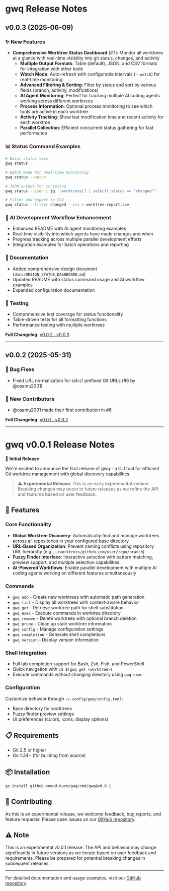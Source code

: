 # gwq Release Notes

## v0.0.3 (2025-06-09)

### ✨ New Features
- **Comprehensive Worktree Status Dashboard** (#7): Monitor all worktrees at a glance with real-time visibility into git status, changes, and activity
  - **Multiple Output Formats**: Table (default), JSON, and CSV formats for integration with other tools
  - **Watch Mode**: Auto-refresh with configurable intervals (`--watch`) for real-time monitoring
  - **Advanced Filtering & Sorting**: Filter by status and sort by various fields (branch, activity, modifications)
  - **AI Agent Monitoring**: Perfect for tracking multiple AI coding agents working across different worktrees
  - **Process Information**: Optional process monitoring to see which tools are active in each worktree
  - **Activity Tracking**: Show last modification time and recent activity for each worktree
  - **Parallel Collection**: Efficient concurrent status gathering for fast performance

### 📊 Status Command Examples
```bash
# Basic status view
gwq status

# Watch mode for real-time monitoring  
gwq status --watch

# JSON output for scripting
gwq status --json | jq '.worktrees[] | select(.status == "changed")'

# Filter and export to CSV
gwq status --filter changed --csv > worktree-report.csv
```

### 🤖 AI Development Workflow Enhancement
- Enhanced README with AI agent monitoring examples
- Real-time visibility into which agents have made changes and when
- Progress tracking across multiple parallel development efforts
- Integration examples for batch operations and reporting

### 📖 Documentation
- Added comprehensive design document (`docs/DESIGN_STATUS_DASHBOARD.md`)
- Updated README with status command usage and AI workflow examples
- Expanded configuration documentation

### 🧪 Testing
- Comprehensive test coverage for status functionality
- Table-driven tests for all formatting functions
- Performance testing with multiple worktrees

**Full Changelog**: [v0.0.2...v0.0.3](https://github.com/d-kuro/gwq/compare/v0.0.2...v0.0.3)

---

## v0.0.2 (2025-05-31)

### 🐛 Bug Fixes
- Fixed URL normalization for ssh:// prefixed Git URLs (#6 by @osamu2001)

### 👥 New Contributors
- @osamu2001 made their first contribution in #6

**Full Changelog**: [v0.0.1...v0.0.2](https://github.com/d-kuro/gwq/compare/v0.0.1...v0.0.2)

---

# gwq v0.0.1 Release Notes

🎉 **Initial Release**

We're excited to announce the first release of gwq - a CLI tool for efficient Git worktree management with global discovery capabilities.

> ⚠️ **Experimental Release**: This is an early experimental version. Breaking changes may occur in future releases as we refine the API and features based on user feedback.

## 🌟 Features

### Core Functionality
- **Global Worktree Discovery**: Automatically find and manage worktrees across all repositories in your configured base directory
- **URL-Based Organization**: Prevent naming conflicts using repository URL hierarchy (e.g., `~/worktrees/github.com/user/repo/branch`)
- **Fuzzy Finder Interface**: Interactive selection with pattern matching, preview support, and multiple selection capabilities
- **AI-Powered Workflows**: Enable parallel development with multiple AI coding agents working on different features simultaneously

### Commands
- `gwq add` - Create new worktrees with automatic path generation
- `gwq list` - Display all worktrees with context-aware behavior
- `gwq get` - Retrieve worktree path for shell substitution
- `gwq exec` - Execute commands in worktree directory
- `gwq remove` - Delete worktrees with optional branch deletion
- `gwq prune` - Clean up stale worktree information
- `gwq config` - Manage configuration settings
- `gwq completion` - Generate shell completions
- `gwq version` - Display version information

### Shell Integration
- Full tab completion support for Bash, Zsh, Fish, and PowerShell
- Quick navigation with `cd $(gwq get <worktree>)`
- Execute commands without changing directory using `gwq exec`

### Configuration
Customize behavior through `~/.config/gwq/config.toml`:
- Base directory for worktrees
- Fuzzy finder preview settings
- UI preferences (colors, icons, display options)

## 📋 Requirements
- Git 2.5 or higher
- Go 1.24+ (for building from source)

## 📦 Installation

```bash
go install github.com/d-kuro/gwq/cmd/gwq@v0.0.1
```

## 🤝 Contributing
As this is an experimental release, we welcome feedback, bug reports, and feature requests! Please open issues on our [GitHub repository](https://github.com/d-kuro/gwq).

## ⚠️ Note
This is an experimental v0.0.1 release. The API and behavior may change significantly in future versions as we iterate based on user feedback and requirements. Please be prepared for potential breaking changes in subsequent releases.

---

For detailed documentation and usage examples, visit our [GitHub repository](https://github.com/d-kuro/gwq).